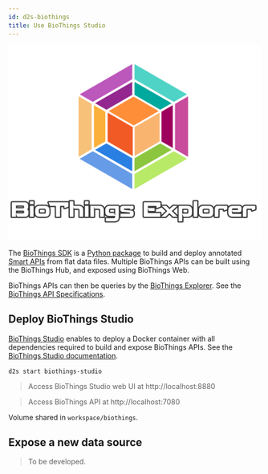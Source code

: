 ```yaml
---
id: d2s-biothings
title: Use BioThings Studio
---
```


[![BioThings Explorer](/img/biothings-explorer-logo.png)](https://biothings.io/explorer/)

The [BioThings SDK](https://docs.biothings.io/en/latest/) is a [Python package](https://pypi.org/project/biothings/) to build and deploy annotated [Smart APIs](https://smart-api.info/) from flat data files. Multiple BioThings APIs can be built using the BioThings Hub, and exposed using BioThings Web.

BioThings APIs can then be queries by the [BioThings Explorer](https://biothings.io/explorer/). See the [BioThings API Specifications](https://biothings.io/specs/).

## Deploy BioThings Studio

[BioThings Studio](https://github.com/biothings/biothings_studio) enables to deploy a Docker container with all dependencies required to build and expose BioThings APIs. See the [BioThings Studio documentation](https://docs.biothings.io/en/latest/doc/studio.html#part-1-single-datasource).

```shell
d2s start biothings-studio
```

> Access BioThings Studio web UI at http://localhost:8880

> Access BioThings API at http://localhost:7080

Volume shared in `workspace/biothings`.

## Expose a new data source

> To be developed.